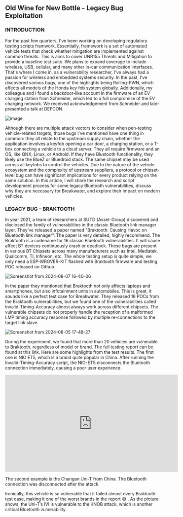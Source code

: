 ## Old Wine for New Bottle - Legacy Bug Exploitation

 ### INTRODUCTION

For the past few quarters, I've been working on developing regulatory testing scripts framwork. Essentially, framework is a set of automated vehicle tests that check whether mitigation are implemented against common threats. This is aims to cover UNR155 Threats and Mitigation to provide a baseline test suite. We plans to expand coverage to include wireless, USB, cellular, and many other in-car
communication interfaces. That's where I come in, as a vulnerability researcher, I've always had a passion for wireless and embedded systems security. In the past, I've discovered various bugs, one of the highlights being Rolling-PWN, which affects all models of the Honda key fob system globally. Additionally, my colleague and I found a backdoor-like account in the firmware of an EV charging station from Schneider, which led to a full compromise of the EV charging network. We received acknowledgement from Schneider and later presented a talk at DEFCON.

![image](https://github.com/user-attachments/assets/1c8c7dc2-0936-409b-95ef-ee987d8f5723)

Although there are multiple attack vectors to consider when pen-testing vehicle-related targets, those bugs I've mentioned have one thing in common: they all relate to the upstream supply chain, whether the application involves a keyfob opening a car door, a charging station, or a T-box connecting a vehicle to a cloud server. They all require firmware and an OS, like QNX, Linux, or Android. If they have Bluetooth functionality, they likely use the BlueZ or Bluedroid stack. The same chipset may be used across all keyfobs to control the vehicles. Due to the nature of the vehicle ecosystem and the complexity of upstream suppliers, a protocol or chipset-level bug can have significant implications for every product relying on the same solution. In this article, I will share the research and script development process for some legacy Bluetooth vulnerabilities, discuss why they are necessary for Breakwater, and explore their impact on modern vehicles.

### LEGACY BUG – BRAKTOOTH

In year 2021, a team of researchers at SUTD (Asset-Group) discovered and disclosed the family of vulnerabilities in the classic Bluetooth link manager layer. They've released a paper named "Braktooth: Causing Havoc on Bluetooth link manager". The paper is very detailed, highly recommend. The Braktooth is a codename for 16 classic Bluetooth vulnerabilities. It will cause affect BT devices continuously crash or deadlock. These bugs are present in various BT Chipsets across many manufacturers such as Intel, Mediatek, Qualcomm, TI, Infineon, etc. The whole testing setup is quite simple, we only need a ESP-WROVER-KIT flashed with Braktooth firmware and testing POC released on Github.

![Screenshot from 2024-08-07 16-40-06](https://github.com/user-attachments/assets/bd072e67-4e16-4427-bd08-1dcd1d802ac5)

In the paper they mentioned that Braktooth not only affects laptops and smartphones, but also infotainment units in automobiles. This is great, it sounds like a perfect test case for Breakwater. They released 16 POCs from the Braktooth vulnerabilities, but we found one of the vulnerabilities called Invalid-Timing-Accuracy almost always work across different chipsets. The vulnerable chipsets do not properly handle the reception of a malformed LMP timing accuracy response followed by multiple re-connections to the target link slave. 

![Screenshot from 2024-08-05 17-48-27](https://github.com/user-attachments/assets/60db60cf-3b85-4057-b773-dc4ccc1dcb46)

During the experiment, we found that more than 20 vehicles are vulnerable to Braktooth, regardless of model or brand. The full testing report can be found at this link. Here are some highlights from the test results. The first one is NIO ET5, which is a brand quite popular in China. After running the Invalid-Timing-Accuracy script, the NIO-ET5 disconnects the Bluetooth connection immediately, causing a poor user experience.

<iframe width="560" height="315" src="https://www.youtube.com/embed/MbLr1RKdfOE" 
title="YouTube video player" frameborder="0" 
allow="accelerometer; autoplay; clipboard-write; encrypted-media; gyroscope; picture-in-picture" 
allowfullscreen></iframe>

The second example is the Changan Uni-T from China. The Bluetooth connection was disconnected after the attack.

Ironically, this vehicle is so vulnerable that it failed almost every Braktooth test case, making it one of the worst brands in the report :sweat_smile: . As the picture shows, the Uni-T’s IVI is vulnerable to the KNOB attack, which is another critical Bluetooth vulnerability.






















